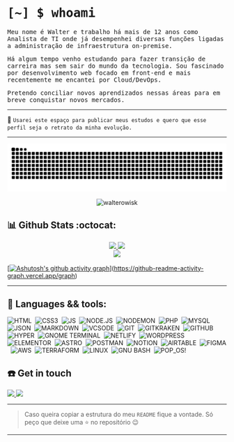 
# <samp>[~] $ whoami</samp>

  

<samp>

  

Meu nome é Walter e trabalho há mais de 12 anos como Analista de TI onde já desempenhei diversas funções ligadas a administração de infraestrutura on-premise.<br>

  

Há algum tempo venho estudando para fazer transição de carreira mas sem sair do mundo da tecnologia. Sou fascinado por desenvolvimento web focado em front-end e mais recentemente me encantei por Cloud/DevOps.<br>

  

Pretendo conciliar novos aprendizados nessas áreas para em breve conquistar novos mercados.

  

</samp>

  

---

  

:rocket: `Usarei este espaço para publicar meus estudos e quero que esse perfil seja o retrato da minha evolução.`

  

---

  

<div  class="snake"  align="center">

  

![Snake animation](https://github.com/walterowisk/walterowisk/blob/output/github-contribution-grid-snake.svg)

  

</div>

<p  class="Profile Views Badge"  align="center"> <img  src="https://komarev.com/ghpvc/?username=walterowisk&label=Profile%20views&color=bb9af7&style=for-the-badge"  alt="walterowisk" />

</p>

  

## :bar_chart: Github Stats :octocat:

  

<div  align="center"  style="display: inline_block">

<a  href="https://github.com/walterowisk">

<img  height="180em"  src="https://github-readme-stats.vercel.app/api?username=walterowisk&show_icons=true&theme=tokyonight&include_all_commits=true&count_private=true"/>

<img  height="180em"  src="https://github-readme-stats.vercel.app/api/top-langs/?username=walterowisk&layout=compact&langs_count=8&theme=tokyonight"/>

</div>

  

<div  align="center"  style="display: inline_block">

<a  href="https://git.io/streak-stats">

<img  height="220em"  src="https://github-readme-streak-stats.herokuapp.com?user=walterowisk&theme=tokyonight"/>

</div>

  

<div>

  

[[![Ashutosh's github activity graph](https://github-readme-activity-graph.cyclic.app/graph?username=walterowisk&bg_color=1a1b27&color=be91f2&line=628fdb&point=57bdad&area=true&hide_border=true)](https://github.com/ashutosh00710/github-readme-activity-graph)](https://github-readme-activity-graph.vercel.app/graph)

  

</div>

  

---

  

## :wrench: Languages && tools:

  

![HTML](https://img.shields.io/badge/HTML5-E34F26.svg?style=for-the-badge&logo=HTML5&logoColor=white)&nbsp;
![CSS3](https://img.shields.io/badge/CSS3-1572B6.svg?style=for-the-badge&logo=CSS3&logoColor=white)&nbsp;
![JS](https://img.shields.io/badge/JavaScript-F7DF1E.svg?style=for-the-badge&logo=JavaScript&logoColor=black)&nbsp;
![NODE.JS](https://img.shields.io/badge/Node.js-339933.svg?style=for-the-badge&logo=nodedotjs&logoColor=white)&nbsp;
![NODEMON](https://img.shields.io/badge/Nodemon-76D04B.svg?style=for-the-badge&logo=Nodemon&logoColor=white)&nbsp;
![PHP](https://img.shields.io/badge/PHP-777BB4.svg?style=for-the-badge&logo=PHP&logoColor=white)&nbsp;
![MYSQL](https://img.shields.io/badge/MySQL-4479A1.svg?style=for-the-badge&logo=MySQL&logoColor=white)&nbsp;
![JSON](https://img.shields.io/badge/JSON-000000.svg?style=for-the-badge&logo=JSON&logoColor=white)&nbsp;
![MARKDOWN](https://img.shields.io/badge/Markdown-000000.svg?style=for-the-badge&logo=Markdown&logoColor=white)&nbsp;
![VCSODE](https://img.shields.io/badge/Visual%20Studio%20Code-007ACC.svg?style=for-the-badge&logo=Visual-Studio-Code&logoColor=white)&nbsp;
![GIT](https://img.shields.io/badge/Git-F05032.svg?style=for-the-badge&logo=Git&logoColor=white)&nbsp;
![GITKRAKEN](https://img.shields.io/badge/GitKraken-179287.svg?style=for-the-badge&logo=GitKraken&logoColor=white)&nbsp;
![GITHUB](https://img.shields.io/badge/GitHub-181717.svg?style=for-the-badge&logo=GitHub&logoColor=white)&nbsp;
![HYPER](https://img.shields.io/badge/Hyper-000000.svg?style=for-the-badge&logo=Hyper&logoColor=white)&nbsp;
![GNOME TERMINAL](https://img.shields.io/badge/GNOME%20Terminal-241F31.svg?style=for-the-badge&logo=GNOME-Terminal&logoColor=white)&nbsp;
![NETLIFY](https://img.shields.io/badge/Netlify-00C7B7.svg?style=for-the-badge&logo=Netlify&logoColor=white)&nbsp;
![WORDPRESS](https://img.shields.io/badge/WordPress-21759B.svg?style=for-the-badge&logo=WordPress&logoColor=white)&nbsp;
![ELEMENTOR](https://img.shields.io/badge/Elementor-92003B.svg?style=for-the-badge&logo=Elementor&logoColor=white)&nbsp;
![ASTRO](https://img.shields.io/badge/Astro-FF5D01.svg?style=for-the-badge&logo=Astro&logoColor=white)&nbsp;
![POSTMAN](https://img.shields.io/badge/Postman-FF6C37.svg?style=for-the-badge&logo=Postman&logoColor=white)&nbsp;
![NOTION](https://img.shields.io/badge/Notion-000000.svg?style=for-the-badge&logo=Notion&logoColor=white)&nbsp;
![AIRTABLE](https://img.shields.io/badge/Airtable-18BFFF.svg?style=for-the-badge&logo=Airtable&logoColor=white)&nbsp;
![FIGMA](https://img.shields.io/badge/Figma-F24E1E.svg?style=for-the-badge&logo=Figma&logoColor=white)&nbsp;
![AWS](https://img.shields.io/badge/Amazon%20AWS-232F3E.svg?style=for-the-badge&logo=Amazon-AWS&logoColor=white)&nbsp;
![TERRAFORM](https://img.shields.io/badge/Terraform-7B42BC.svg?style=for-the-badge&logo=Terraform&logoColor=white)&nbsp;
![LINUX](https://img.shields.io/badge/Linux-FCC624.svg?style=for-the-badge&logo=Linux&logoColor=black)&nbsp;
![GNU BASH](https://img.shields.io/badge/GNU%20Bash-4EAA25.svg?style=for-the-badge&logo=GNU-Bash&logoColor=white)&nbsp;
![POP_OS!](https://img.shields.io/badge/Pop!_OS-48B9C7.svg?style=for-the-badge&logo=Pop!_OS&logoColor=white)&nbsp;

  

## :phone: Get in touch
 
<div>

<a  href  =  "mailto:walter4web@gmail.com"><img  src="https://img.shields.io/badge/Gmail-EA4335.svg?style=for-the-badge&logo=Gmail&logoColor=white"  target="_blank">
</a>
<a  href="https://www.linkedin.com/in/walter-silva"  target="_blank"><img  src="https://img.shields.io/badge/-LinkedIn-%230077B5?style=for-the-badge&logo=linkedin&logoColor=white"  target="_blank">
</a>

</div>

---


> Caso queira copiar a estrutura do meu `README` fique a vontade. Só peço que deixe uma :star: no repositório :wink:

  

---
